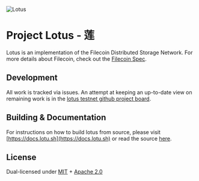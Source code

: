 ![Lotus](documentation/images/lotus_logo_h.png)

# Project Lotus - 莲

Lotus is an implementation of the Filecoin Distributed Storage Network. For more details about Filecoin, check out the [Filecoin Spec](https://github.com/filecoin-project/specs).

## Development

All work is tracked via issues. An attempt at keeping an up-to-date view on remaining work is in the [lotus testnet github project board](https://github.com/filecoin-project/lotus/projects/1).

## Building & Documentation

For instructions on how to build lotus from source, please visit [https://docs.lotu.sh](https://docs.lotu.sh) or read the source [here](https://github.com/filecoin-project/lotus/tree/master/documentation).

## License

Dual-licensed under [MIT](https://github.com/filecoin-project/lotus/blob/master/LICENSE-MIT) + [Apache 2.0](https://github.com/filecoin-project/lotus/blob/master/LICENSE-APACHE)
